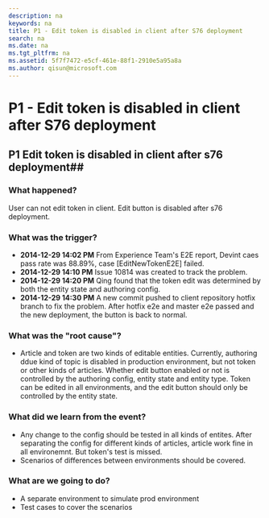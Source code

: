 ```yaml
---
description: na
keywords: na
title: P1 - Edit token is disabled in client after S76 deployment
search: na
ms.date: na
ms.tgt_pltfrm: na
ms.assetid: 5f7f7472-e5cf-461e-88f1-2910e5a95a8a
ms.author: qisun@microsoft.com
---
```

# P1 - Edit token is disabled in client after S76 deployment
## P1 Edit token is disabled in client after s76 deployment##
### What happened? ###

User can not edit token in client. Edit button is disabled after s76 deployment.

### What was the trigger? ###

- **2014-12-29 14:02 PM** From Experience Team's E2E report, Devint caes pass rate was 88.89%, case [EditNewTokenE2E] failed.
- **2014-12-29 14:10 PM** Issue 10814 was created to track the problem.
- **2014-12-29 14:20 PM** Qing found that the token edit was determined by both the entity state and authoring config.
- **2014-12-29 14:30 PM** A new commit pushed to client repository hotfix branch to fix the problem. After hotfix e2e and master e2e passed and the new deployment, the button is back to normal.

### What was the "root cause"? ###

- Article and token are two kinds of editable entities. Currently, authoring ddue kind of topic is disabled in production environment, but not token or other kinds of articles. Whether edit button enabled or not is controlled by the authoring config, entity state and entity type. Token can be edited in all environments, and the edit button should only be controlled by the entity state.

### What did we learn from the event? ###
- Any change to the config should be tested in all kinds of entites. After separating the config for different kinds of articles, article work fine in all environemnt. But token's test is missed.
- Scenarios of differences between environments should be covered.

### What are we going to do? ###
- A separate environment to simulate prod environment
- Test cases to cover the scenarios